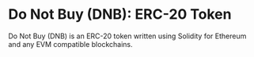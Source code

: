 # Do Not Buy (DNB): ERC-20 Token

Do Not Buy (DNB) is an ERC-20 token written using Solidity for Ethereum and any EVM compatible blockchains.

